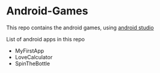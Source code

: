 # Android-Games
This repo contains the android games, using [android studio](https://developer.android.com/guide)

List of android apps in this repo 
- MyFirstApp
- LoveCalculator
- SpinTheBottle

